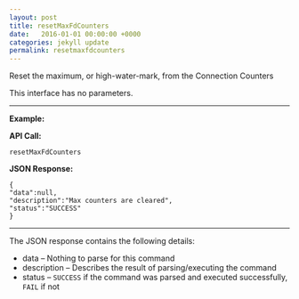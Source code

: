 ```yaml
---
layout: post
title: resetMaxFdCounters
date:   2016-01-01 00:00:00 +0000
categories: jekyll update
permalink: resetmaxfdcounters
---
```


Reset the maximum, or high-water-mark, from the Connection Counters

This interface has no parameters.

------

**Example:**

**API Call:**

``` 
resetMaxFdCounters
```

**JSON Response:**

``` 
{
"data":null,
"description":"Max counters are cleared",
"status":"SUCCESS"
}
```

------

The JSON response contains the following details:

- data – Nothing to parse for this command
- description – Describes the result of parsing/executing the command
- status – `SUCCESS` if the command was parsed and executed successfully, `FAIL` if not
